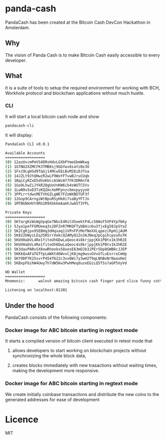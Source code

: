 # panda-cash
PandaCash has been created at the Bitcoin Cash DevCon Hackathon in Amsterdam.

## Why
The vision of Panda Cash is to make Bitcoin Cash easily accessible to every developer.

## What
It is a suite of tools to setup the required environment for working with BCH, Workhole protocol and blockchain applications without much hustle.

### CLI

It will start a local bitcoin cash node and show 
```bash
pandacash-cli
```

It will display:

```bash
PandaCash CLI v0.0.1

Available Accounts
==================
(0) 12azUvcmPmVS4DRsHdvLGXbPYmeGbmWkwg
(1) 1GTNU2XZMCFK3TMB8sj9GbYws6saYzBx3U
(2) 1Fx19LgHSd9TqGj14Mcw5ELBvM26iDJToa
(3) 14JZLt9JtQHwzR2wLF9WoYFTvwBJruCUqb
(4) 1BqiCyRZxD5dVoKUccASWzAY7FK3DRKnfA
(5) 1Go9LhwZiJYkR2DgUoVnKW6ib4sWUTC5Vv
(6) 1LwN9v5xD3TzKQZmcXeMFpnzcbmxpyyyoU
(7) 1PPLrrtdwsMETVhGZLgWE7FZoWXBD7UF3f
(8) 12Gop9CArngzWtBpuRSyHk8i7saByYFTJn
(9) 1MTBGNkHVt9RG1R9XbkkmAamhJwA5T3YPL

Private Keys
==================
(0) 5KYargKzWiWgVpqGe7NbcE4RiCdSeektP4Lc58WsF5VP4Ypf6Ky
(1) 5Jya1pefFGMUeeq3s28FZnR7MKQFTybB4inbu3fjxEg58JpSYaZ
(2) 5K2CgRjpx95EBHq3dHqxaq11VPnFPzMofNeXXLqpeziRpH1jAUM
(3) 5K822bWyzLEqJ5RSrrXekcQ2AMyQ1Zo3AJNeqJpCgihcpzuXuTK
(4) 5KUXHabVL4Re1fitoUh6DwLaQeoc4s8krjppjKk1PBtx1k3hR2E
(5) 5KUXHabVL4Re1fitoUh6DwLaQeoc4s8krjppjKk1PBtx1k3hR2E
(6) 5K3davPARvSX8owRheokx58xesE63mDJb3JPErSbp8GWB8cJJEP
(7) 5KKkQxAFaTGTYpLmWXtd6WvvCjK8jmg9wsvGVvU7LuExrroCmHp
(8) 5KY9DP7K2SsvrP454f622c3vx6Wi7y3wH2T9qLNhBoNrNaaxHeC
(9) 5KBxpFbihW4UwyTh7dW5Kw3PwhMeqduzeEGiLQ5TSs7aGP5VyVd

HD Wallet
==================
Mnemonic:      walnut amazing bitcoin cash finger yard slice funny cotton office hat gallery

Listening on localhost:81301
```


## Under the hood
PandaCash consists of the following components:

### Docker image for ABC bitcoin starting in regtext mode
It starts a compiled version of bitcoin client executed in retest mode that

1. allows developers to start working on blockchain projects without synchronizing the whole block data,

2. creates blocks immediately with new trasactions without waiting times, making the development more responsive.

### Docker image for ABC bitcoin starting in regtext mode
We create initially coinbase transactions and distribute the new coins to the generated addresses for ease of development

# Licence
MIT
